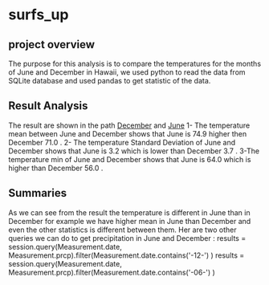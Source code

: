 #  surfs_up
## project overview
The purpose for this analysis is to compare the temperatures for the months of June and December in Hawaii, we used python to read the data from SQLite database and used pandas  to get statistic of the data.
## Result Analysis
The result are shown in the path  [December](December.png)  and  [June](june.png)
1- The temperature mean between June and December shows that  June is 74.9  higher then December 71.0 .
2- The temperature Standard Deviation of June and December shows that June is 3.2  which is lower than December 3.7 .
3-The temperature min of June and December shows that June is 64.0  which is higher than December 56.0 .
## Summaries
As we can see from the result the temperature is different in June than in  December for example we have higher mean in June than December and even the other statistics is different between them.
Her are two other queries we can do to get precipitation in June and December :
results = session.query(Measurement.date, Measurement.prcp).filter(Measurement.date.contains('-12-') )
results = session.query(Measurement.date, Measurement.prcp).filter(Measurement.date.contains('-06-') )

